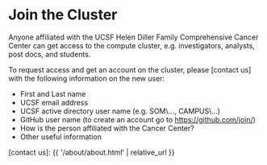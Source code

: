 # Join the Cluster

Anyone affiliated with the UCSF Helen Diller Family Comprehensive Cancer Center can get access to the compute cluster, e.g. investigators, analysts, post docs, and students.

To request access and get an account on the cluster, please [contact us] with the following information on the new user:

* First and Last name
* UCSF email address
* UCSF active directory user name (e.g. SOM\\..., CAMPUS\\...)
* GitHub user name (to create an account go to <https://github.com/join/>)
* How is the person affiliated with the Cancer Center?
* Other useful information


[contact us]: {{ '/about/about.html' | relative_url }}
